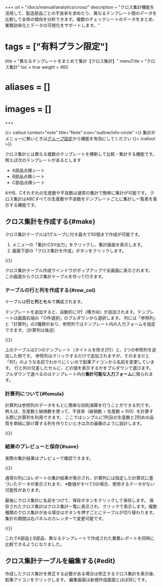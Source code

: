 +++
url = "/docs/manual/analytics/cross/"
description = "クロス集計機能を活用して、製造部品ごとの不良率を求めたり、異なるテンプレート間のデータを比較して全体の傾向を分析できます。複数のチェックシートのデータをまとめ、業務効率化とデータの可視化をサポートします。"
# tags = ["有料プラン限定"]
title = "異なるテンプレートをまとめて集計【クロス集計】"
menuTitle = "クロス集計"
toc = true
weight = 460
# aliases = []
# images = []
+++

{{< callout context="note" title="Note" icon="outline/info-circle" >}}
集計がメニューに無いときは[グループ設定](/docs/manual/initial-setting/setting-group/#optionalFunction)から機能を有効にしてください
{{< /callout >}}

クロス集計とは異なる複数のテンプレートを横断して比較・集計する機能です。
例えば次のテンプレートがあるとします

- A部品点検シート
- B部品点検シート
- C部品点検シート

AやB、Cそれぞれの生産数や不良数は通常の集計で簡単に集計が可能です。
クロス集計はABCすべての生産数や不良数をテンプレートごとに集計し一覧表を表示する機能です。

## クロス集計を作成する{#make}

クロス集計テーブルは1グループに付き最大で50個まで作成が可能です。

1. メニューの「集計/CSV出力」をクリックし、集計画面を表示します。
2. 画面下部の「クロス集計を作成」ボタンをクリックします。

{{<icatch filename="table-make" msg="異なるテンプレート同士を同時に集計するクロス集計を作成する">}}

クロス集計テーブル作成ウインドウがポップアップで全画面に表示されます。
この画面からクロス集計テーブルを作って行きます。

### テーブルの行と列を作成する{#row_col}

テーブルは**行と列とセル**で構成されます。

テンプレートを追加すると、自動的に1行（横方向）が追加されます。テンプレートは画面右端の「○件選択」のプルダウンから選択します。
列には「参照列」と「計算列」の2種類があり、参照列ではテンプレート内の入力フォームを指定できます。（計算列は後述）

{{<icatch filename="table-edit" msg="行と列とセルをそれぞれ設定する">}}

上のテーブルは2つのテンプレート（タイトルを除き2行）と、2つの参照列を追加した例です。
参照列はクリックするだけで追加されますが、そのままだと「列1」のような名前でわかりにくいので鉛筆アイコンから名前を変更しています。
行と列の交差したセルに、どの値を表示するかをプルダウンで選びます。プルダウンで選べるのはテンプレート内の**集計可能な入力フォーム**に限られます。

### 計算列について{#fomula}

計算列は参照列のデータをもとに簡単な四則演算を行うことができる列です。
例えば、生産数と破損数を使って、不良率（破損数 ÷ 生産数 × 100）を計算する際に計算列を利用できます。
ここではシンプルに1列目の生産数と2列めの品質を単純に掛け算する列を作りたいときは次の画像のように設計します。

{{<icatch filename="calc-field" msg="クロス集計に計算列を追加">}}

### 結果のプレビューと保存{#save}

実際の集計結果はプレビューで確認できます。

{{<icatch filename="previews" msg="クロス集計の結果をプレビューで表示">}}

通常の列にはレポートの集計結果が表示され、計算列には指定した計算式に基づいたデータが表示されます。
※数値がすべて0の場合、使用するデータがない可能性があります。

最後にクロス集計に名前をつけて、保存ボタンをクリックして保存します。
保存されたクロス集計はクロス集計一覧に表示され、クリックで表示します。複数種類のクロス集計がある場合はボタンを押すごとにテーブルが切り替わります。
集計の期間は右パネルのカレンダーで変更可能です。

{{<icatch filename="view" msg="作成したクロス集計を表示する">}}

これでA部品とB部品、異なるテンプレートで作成された業務レポートを同時に比較できるようになりました。

## クロス集計テーブルを編集する{#edit}

作成したクロス集計を修正する必要がある場合は修正するクロス集計を表示後、鉛筆アイコンをクリックします。
編集画面は新規作成画面とほぼ同じです。
